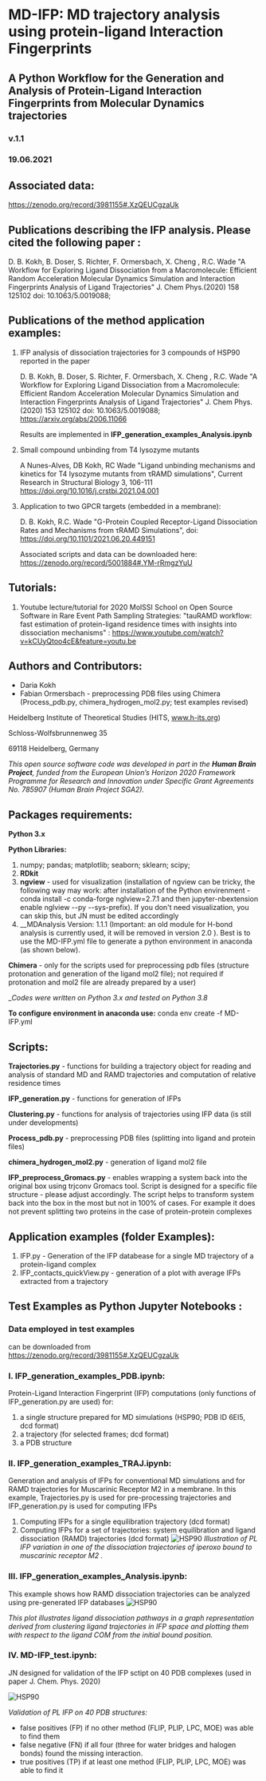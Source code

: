 # MD-IFP: MD trajectory analysis using protein-ligand Interaction Fingerprints
## A Python Workflow for the Generation and Analysis of Protein-Ligand Interaction Fingerprints from Molecular Dynamics trajectories
### v.1.1
### 19.06.2021
   
## Associated data: 
https://zenodo.org/record/3981155#.XzQEUCgzaUk

## Publications describing the IFP analysis. Please cited the following paper : 
   D. B. Kokh, B. Doser, S. Richter, F. Ormersbach, X. Cheng , R.C. Wade  "A Workflow for Exploring Ligand Dissociation    from a Macromolecule: Efficient Random Acceleration Molecular Dynamics Simulation and Interaction Fingerprints Analysis of Ligand Trajectories" J. Chem Phys.(2020) 158  125102  doi: 10.1063/5.0019088; 
   
## Publications of the method application examples: 
1. IFP analysis of dissociation trajectories for 3 compounds of HSP90  reported in the paper 
  
   D. B. Kokh, B. Doser, S. Richter, F. Ormersbach, X. Cheng , R.C. Wade  "A Workflow for Exploring Ligand Dissociation    from a Macromolecule: Efficient Random Acceleration Molecular Dynamics Simulation and Interaction Fingerprints Analysis of Ligand         Trajectories" J. Chem Phys.(2020) 153  125102  doi: 10.1063/5.0019088; https://arxiv.org/abs/2006.11066
   
   Results are implemented in  __IFP_generation_examples_Analysis.ipynb__ 
  
2.  Small compound unbinding from T4 lysozyme mutants

    A Nunes-Alves, DB Kokh, RC Wade  "Ligand unbinding mechanisms and kinetics for T4 lysozyme mutants from τRAMD simulations", Current Research in Structural Biology 3, 106-111
    https://doi.org/10.1016/j.crstbi.2021.04.001

3. Application to two GPCR targets (embedded in a membrane):

   D. B. Kokh, R.C. Wade "G-Protein Coupled Receptor-Ligand Dissociation Rates and Mechanisms from τRAMD Simulations",    doi: https://doi.org/10.1101/2021.06.20.449151

   Associated scripts and data can be downloaded here: https://zenodo.org/record/5001884#.YM-rRmgzYuU
   

## Tutorials: 
1. Youtube lecture/tutorial for 2020 MolSSI School on Open Source Software in Rare Event Path Sampling Strategies: "tauRAMD workflow: fast estimation of protein-ligand residence times with insights into dissociation mechanisms" : https://www.youtube.com/watch?v=kCUyQtoo4cE&feature=youtu.be


##  Authors and Contributors:

* Daria Kokh
* Fabian Ormersbach - preprocessing PDB files using Chimera (Process_pdb.py, chimera_hydrogen_mol2.py; test examples revised) 


Heidelberg Institute of Theoretical Studies (HITS, www.h-its.org)

Schloss-Wolfsbrunnenweg 35

69118 Heidelberg, Germany
    
*This open source software code was developed in part in the __Human Brain Project__, funded from the European Union’s Horizon 2020 Framework Programme for Research and Innovation under Specific Grant Agreements  No. 785907 (Human Brain Project  SGA2).*

## __Packages requirements:__
__Python 3.x__ 

__Python Libraries:__ 
   1. numpy;    pandas;  matplotlib;  seaborn; sklearn;  scipy; 
   2. __RDkit__ 
   3. __ngview__ - used for visualization (installation of ngview can be tricky, the following way may work: after installation of the Python envirenment - conda install -c conda-forge nglview=2.7.1 and then jupyter-nbextension enable nglview --py --sys-prefix). If you don't need visualization, you can skip this, but JN must be edited accordingly
   4. __MDAnalysis Version: 1.1.1 (Important: an old module for H-bond analysis is currently used, it will be removed in version 2.0 ). Best is to use the MD-IFP.yml file to generate a python environment in anaconda (as shown below).

__Chimera__ - only for the scripts used for preprocessing pdb files (structure protonation and generation of the ligand mol2 file); not required if protonation and mol2 file are already prepared by a user)
    
__Codes were written on Python 3.x and tested on Python 3.8_

__To configure environment in anaconda use:__
conda env create -f MD-IFP.yml


## Scripts:

 __Trajectories.py__  - functions for building a trajectory object for reading and analysis of standard MD and RAMD trajectories and computation of relative residence times

__IFP_generation.py__  -  functions for generation of IFPs

__Clustering.py__   - functions for analysis of trajectories using IFP data   (is still under developments)

__Process_pdb.py__   - preprocessing PDB files (splitting into ligand and protein files)

__chimera_hydrogen_mol2.py__  - generation of ligand mol2 file 

__IFP_preprocess_Gromacs.py__  - enables wrapping a system back into the original box using trjconv Gromacs tool. Script is designed for a specific file structure - please adjust accordingly. The script helps to transform system back into the box in the most  but not in 100% of cases. For example it does not prevent splitting two proteins in the case of protein-protein complexes 

       
## Application examples (folder Examples):

   1. IFP.py - Generation of the IFP databease for a single MD trajectory of a protein-ligand complex
   2. IFP_contacts_quickView.py  - generation of a plot with average IFPs extracted from a trajectory

## Test Examples as Python Jupyter Notebooks :

### Data employed in test examples 
   can be downloaded from  https://zenodo.org/record/3981155#.XzQEUCgzaUk

### I. __IFP_generation_examples_PDB.ipynb:__

Protein-Ligand Interaction Fingerprint (IFP) computations (only functions of IFP_generation.py are used) for:
   1. a single structure prepared for MD simulations (HSP90; PDB ID 6EI5, dcd format)
   2. a trajectory (for selected frames; dcd format)
   3. a PDB structure


### II. __IFP_generation_examples_TRAJ.ipynb:__ 

Generation and analysis of IFPs for conventional MD simulations and for RAMD trajectories for Muscarinic Receptor M2 in a membrane.  In this example,  Trajectories.py is used for pre-processing trajectories and IFP_generation.py is used for computing IFPs
   1. Computing IFPs for a single equilibration trajectory (dcd format)
   3. Computing IFPs for a set of trajectories: system equilibration and ligand dissociation (RAMD) trajectories (dcd format)
![HSP90](/images/ifp_RAMD_4MQT.png)
*Illustration of PL IFP variation in one of the dissociation trajectories of iperoxo bound to muscarinic receptor M2 .*


### III. __IFP_generation_examples_Analysis.ipynb:__ 

This example shows how RAMD dissociation trajectories can be analyzed using pre-generated IFP databases 
![HSP90](/images/cluster-traj.png)

*This plot illustrates ligand dissociation pathways in a graph representation derived from clustering ligand trajectories in IFP space and plotting them with respect to the ligand COM from the initial bound position.*
   
### IV. __MD-IFP_test.ipynb:__

JN designed for validation of the IFP sctipt on 40 PDB complexes (used in paper J. Chem. Phys. 2020)

![HSP90](/images/IFP_validation.png)

*Validation of PL IFP on 40 PDB structures:*
   - false positives (FP) if no other method (FLIP, PLIP, LPC, MOE) was able to find them 
   - false negative (FN) if all four (three for water bridges and halogen bonds) found the missing interaction.
   - true positives (TP) if at least one method (FLIP, PLIP, LPC, MOE) was able to find it
